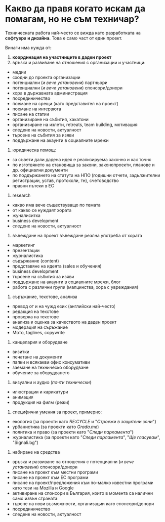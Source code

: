 # Какво да правя когато искам да помагам, но не съм техничар?

Техническата работа най-често се вижда като разработката на **софтуера и дизайна**. Това е само част от един проект.

Винаги има нужда от:

 1. **координация на участниците в даден проект**
 1. връзка и развиване на отношения с организации и участници:
   - медии
   - сходни до проекта организации
   - потенциални (*и вече установени*) партньори
   - потенциални (*и вече установени*) спонсори/донори
   - хора в държавната администрация
   - посрединичество
   - поемане на срещи (като представител на проект)
   - поемане на интервюта
   - писане на статии
   - организиране на събития, хакатони
   - организиране на излети, retreats, team building, мотивация
   - следене на новости, актуалност
   - търсене на събития за изяви
   - поддържане на акаунти в социалните мрежи
 1. юридическа помощ:
   - за съвети дали дадена идея е реализируема законно и как точно
   - по изготвянето на становища за закони, законопроекти, планове и др. официални документи
   - по поддържането на статута на НПО (годишни отчети, задължителни регистрации, устав, протоколи, тн), счетоводство
   - правни пътеки в ЕС
 1. research
   - какво има вече съществуващо по темата
   - от какво се нуждаят хората
   - жуналиситка
   - business development
   - следене на новости, актуалност
 1. въвеждане на проект въвеждане реална употреба от хората
   - маркетинг
   - презентации
   - журналистика
   - съдържание (content)
   - представяне на идеята (sales и обучения)
   - business development
   - търсене на събития за изяви
   - поддържане на акаунти в социалните мрежи, блог
   - работа с различни групи (малцинства, хора с увреждания)
 1. съръжание, текстове, анализа
   - превод от и на чужд език (английски най-често)
   - редакция на текстове
   - проверка на текстове
   - анализа и оценка за качеството на даден проект
   - модерация на съръжание
   - Мото, taglines, copywrite
 1. канцелария и оборудване
   - визитки
   - печатане на документи
   - папки и всякакви офис консумативи
   - заемане на техническо оборудване
   - обучение за оборудването
 1. визуални и аудио (*почти технически*)
   - илюстрации и карикатури
   - анимация
   - продукция на филм (режи)
 1. специфични умения за проект, примерно:
   - екология (за проекти като *RE:CYCLE* и "*Строежи в защитени зони*")
   - урбанистика (за проекти като *Grada.me*)
   - политика и право (за проекти като "*Следи парламента*")
   - журналистика (за проекти като "*Следи парламента*", "*Ще гласувам*", "Signali.bg")
 1. набиране на средства
   - връзка и развиване на отношения с потенциални (*и вече установени*) спонсори/донори
   - писане на проект към местни програми
   - писане на проект към ЕС програми
   - писане на проект/предложения към по-малко известни програми като тези на Mozilla и Google
   - активиране на спонсори в България, които в момента са налични само извън страната
   - търсне на нови възможности, организации като спонсори/донори
   - посрединичество
   - следене на новости, актуалност